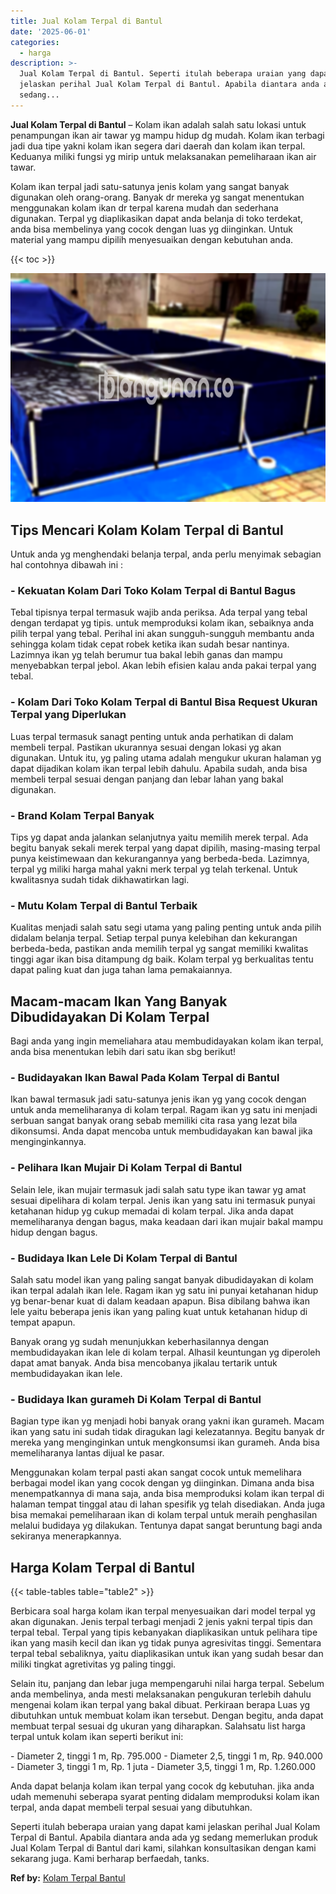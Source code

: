 ```yaml
---
title: Jual Kolam Terpal di Bantul
date: '2025-06-01'
categories:
  - harga
description: >-
  Jual Kolam Terpal di Bantul. Seperti itulah beberapa uraian yang dapat kami
  jelaskan perihal Jual Kolam Terpal di Bantul. Apabila diantara anda ada yg
  sedang...
---
```


**Jual Kolam Terpal di Bantul** – Kolam ikan adalah salah satu lokasi untuk penampungan ikan air tawar yg mampu hidup dg mudah. Kolam ikan terbagi jadi dua tipe yakni kolam ikan segera dari daerah dan kolam ikan terpal. Keduanya miliki fungsi yg mirip untuk melaksanakan pemeliharaan ikan air tawar.

Kolam ikan terpal jadi satu-satunya jenis kolam yang sangat banyak digunakan oleh orang-orang. Banyak dr mereka yg sangat menentukan menggunakan kolam ikan dr terpal karena mudah dan sederhana digunakan. Terpal yg diaplikasikan dapat anda belanja di toko terdekat, anda bisa membelinya yang cocok dengan luas yg diinginkan. Untuk material yang mampu dipilih menyesuaikan dengan kebutuhan anda.

{{< toc >}}

![Jual Kolam Terpal di Bantul](/images/jual-kolam-terpal-48.png)

## Tips Mencari Kolam Kolam Terpal di Bantul

Untuk anda yg menghendaki belanja terpal, anda perlu menyimak sebagian hal contohnya dibawah ini :

### \- Kekuatan Kolam Dari Toko Kolam Terpal di Bantul Bagus

Tebal tipisnya terpal termasuk wajib anda periksa. Ada terpal yang tebal dengan terdapat yg tipis. untuk memproduksi kolam ikan, sebaiknya anda pilih terpal yang tebal. Perihal ini akan sungguh-sungguh membantu anda sehingga kolam tidak cepat robek ketika ikan sudah besar nantinya. Lazimnya ikan yg telah berumur tua bakal lebih ganas dan mampu menyebabkan terpal jebol. Akan lebih efisien kalau anda pakai terpal yang tebal.

### \- Kolam Dari Toko Kolam Terpal di Bantul Bisa Request Ukuran Terpal yang Diperlukan

Luas terpal termasuk sanagt penting untuk anda perhatikan di dalam membeli terpal. Pastikan ukurannya sesuai dengan lokasi yg akan digunakan. Untuk itu, yg paling utama adalah mengukur ukuran halaman yg dapat dijadikan kolam ikan terpal lebih dahulu. Apabila sudah, anda bisa membeli terpal sesuai dengan panjang dan lebar lahan yang bakal digunakan.

### \- Brand Kolam Terpal Banyak

Tips yg dapat anda jalankan selanjutnya yaitu memilih merek terpal. Ada begitu banyak sekali merek terpal yang dapat dipilih, masing-masing terpal punya keistimewaan dan kekurangannya yang berbeda-beda. Lazimnya, terpal yg miliki harga mahal yakni merk terpal yg telah terkenal. Untuk kwalitasnya sudah tidak dikhawatirkan lagi.

### \- Mutu Kolam Terpal di Bantul Terbaik

Kualitas menjadi salah satu segi utama yang paling penting untuk anda pilih didalam belanja terpal. Setiap terpal punya kelebihan dan kekurangan berbeda-beda, pastikan anda memilih terpal yg sangat memiliki kwalitas tinggi agar ikan bisa ditampung dg baik. Kolam terpal yg berkualitas tentu dapat paling kuat dan juga tahan lama pemakaiannya.

## Macam-macam Ikan Yang Banyak Dibudidayakan Di Kolam Terpal

Bagi anda yang ingin memeliahara atau membudidayakan kolam ikan terpal, anda bisa menentukan lebih dari satu ikan sbg berikut!

### \- Budidayakan Ikan Bawal Pada Kolam Terpal di Bantul

Ikan bawal termasuk jadi satu-satunya jenis ikan yg yang cocok dengan untuk anda memeliharanya di kolam terpal. Ragam ikan yg satu ini menjadi serbuan sangat banyak orang sebab memiliki cita rasa yang lezat bila dikonsumsi. Anda dapat mencoba untuk membudidayakan kan bawal jika menginginkannya.

### \- Pelihara Ikan Mujair Di Kolam Terpal di Bantul

Selain lele, ikan mujair termasuk jadi salah satu type ikan tawar yg amat sesuai dipelihara di kolam terpal. Jenis ikan yang satu ini termasuk punyai ketahanan hidup yg cukup memadai di kolam terpal. Jika anda dapat memeliharanya dengan bagus, maka keadaan dari ikan mujair bakal mampu hidup dengan bagus.

### \- Budidaya Ikan Lele Di Kolam Terpal di Bantul

Salah satu model ikan yang paling sangat banyak dibudidayakan di kolam ikan terpal adalah ikan lele. Ragam ikan yg satu ini punyai ketahanan hidup yg benar-benar kuat di dalam keadaan apapun. Bisa dibilang bahwa ikan lele yaitu beberapa jenis ikan yang paling kuat untuk ketahanan hidup di tempat apapun.

Banyak orang yg sudah menunjukkan keberhasilannya dengan membudidayakan ikan lele di kolam terpal. Alhasil keuntungan yg diperoleh dapat amat banyak. Anda bisa mencobanya jikalau tertarik untuk membudidayakan ikan lele.

### \- Budidaya Ikan gurameh Di Kolam Terpal di Bantul

Bagian type ikan yg menjadi hobi banyak orang yakni ikan gurameh. Macam ikan yang satu ini sudah tidak diragukan lagi kelezatannya. Begitu banyak dr mereka yang menginginkan untuk mengkonsumsi ikan gurameh. Anda bisa memeliharanya lantas dijual ke pasar.

Menggunakan kolam terpal pasti akan sangat cocok untuk memelihara berbagai model ikan yang cocok dengan yg diinginkan. Dimana anda bisa menempatkannya di mana saja, anda bisa memproduksi kolam ikan terpal di halaman tempat tinggal atau di lahan spesifik yg telah disediakan. Anda juga bisa memakai pemeliharaan ikan di kolam terpal untuk meraih penghasilan melalui budidaya yg dilakukan. Tentunya dapat sangat beruntung bagi anda sekiranya menerapkannya.

## Harga Kolam Terpal di Bantul

{{< table-tables table="table2" >}}

Berbicara soal harga kolam ikan terpal menyesuaikan dari model terpal yg akan digunakan. Jenis terpal terbagi menjadi 2 jenis yakni terpal tipis dan terpal tebal. Terpal yang tipis kebanyakan diaplikasikan untuk pelihara tipe ikan yang masih kecil dan ikan yg tidak punya agresivitas tinggi. Sementara terpal tebal sebaliknya, yaitu diaplikasikan untuk ikan yang sudah besar dan miliki tingkat agretivitas yg paling tinggi.

Selain itu, panjang dan lebar juga mempengaruhi nilai harga terpal. Sebelum anda membelinya, anda mesti melaksanakan pengukuran terlebih dahulu mengenai kolam ikan terpal yang bakal dibuat. Perkiraan berapa Luas yg dibutuhkan untuk membuat kolam ikan tersebut. Dengan begitu, anda dapat membuat terpal sesuai dg ukuran yang diharapkan. Salahsatu list harga terpal untuk kolam ikan seperti berikut ini:

\- Diameter 2, tinggi 1 m, Rp. 795.000 - Diameter 2,5, tinggi 1 m, Rp. 940.000 - Diameter 3, tinggi 1 m, Rp. 1 juta - Diameter 3,5, tinggi 1 m, Rp. 1.260.000

Anda dapat belanja kolam ikan terpal yang cocok dg kebutuhan. jika anda udah memenuhi seberapa syarat penting didalam memproduksi kolam ikan terpal, anda dapat membeli terpal sesuai yang dibutuhkan.

Seperti itulah beberapa uraian yang dapat kami jelaskan perihal Jual Kolam Terpal di Bantul. Apabila diantara anda ada yg sedang memerlukan produk Jual Kolam Terpal di Bantul dari kami, silahkan konsultasikan dengan kami sekarang juga. Kami berharap berfaedah, tanks.

**Ref by:** [Kolam Terpal Bantul](https://id.wikipedia.org/wiki/Kolam)
